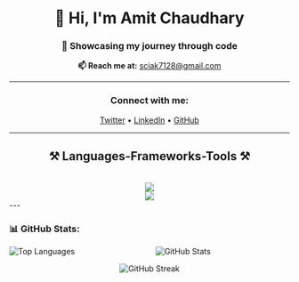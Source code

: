 <h1 align="center">👋 Hi, I'm Amit Chaudhary</h1>
<h3 align="center">🚀 Showcasing my journey through code</h3>
<p align="center">
  <strong>📫 Reach me at:</strong> <a href="mailto:sciak7128@gmail.com">sciak7128@gmail.com</a>
</p>

---

<h3 align="center">Connect with me:</h3>
<p align="center">
  <a href="https://twitter.com/yourusername" target="_blank">Twitter</a> • 
  <a href="https://linkedin.com/in/yourusername" target="_blank">LinkedIn</a> • 
  <a href="https://github.com/scificoder52" target="_blank">GitHub</a>
</p>

---

<h2 align="center">⚒️ Languages-Frameworks-Tools ⚒️</h2>
<br/>
<div align="center">
    <img src="https://skillicons.dev/icons?i=react,bootstrap,html,css,vscode,github,figma" />
  <br/>
    <img src="https://skillicons.dev/icons?i=python,javascript,c,mysql,cpp,git,tailwind" /><br>
</div>
---

<h3 align="left">📊 GitHub Stats:</h3>
<p align="left">
  <img align="left" src="https://github-readme-stats.vercel.app/api/top-langs?username=scificoder52&show_icons=true&locale=en&layout=compact" alt="Top Languages" />
</p>

<p align="center">
  <img align="center" src="https://github-readme-stats.vercel.app/api?username=scificoder52&show_icons=true&locale=en" alt="GitHub Stats" />
</p>

<p align="center">
  <img align="center" src="https://github-readme-streak-stats.herokuapp.com/?user=scificoder52&" alt="GitHub Streak" />
</p>
